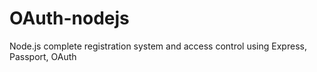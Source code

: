 # OAuth-nodejs
Node.js complete registration system and access control using Express, Passport, OAuth
